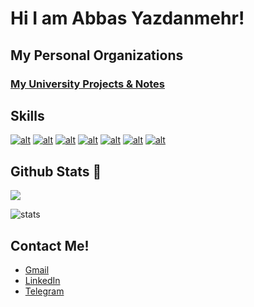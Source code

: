 # Hi I am Abbas Yazdanmehr!

## My Personal Organizations

### <a href="https://github.com/ay-sbu">My University Projects & Notes</a>

## Skills

[![alt](https://skillicons.dev/icons?i=python)](https://www.python.org/)
[![alt](https://skillicons.dev/icons?i=cpp)](https://en.cppreference.com/w/)
[![alt](https://skillicons.dev/icons?i=javascript)](https://www.javascript.com/)
[![alt](https://skillicons.dev/icons?i=qt)](https://www.qt.io/)
[![alt](https://skillicons.dev/icons?i=vscode)](https://code.visualstudio.com/)
[![alt](https://skillicons.dev/icons?i=git)](https://git-scm.com/)
[![alt](https://skillicons.dev/icons?i=idea)](https://www.jetbrains.com/idea/)


## Github Stats 🤠

![](https://komarev.com/ghpvc/?username=abbasyazdanmehr)

![stats](https://github-readme-stats.vercel.app/api?username=abbasyazdanmehr&show_icons=true&theme=radical)


## Contact Me!

- <a href="mailto:abbas.yazdanmehr1@gmail.com">Gmail</a>
- <a href="https://www.linkedin.com/in/abbas-yazdanmehr-a0b6b4246/">LinkedIn</a>
- <a href="https://t.me/aymsg">Telegram</a>

